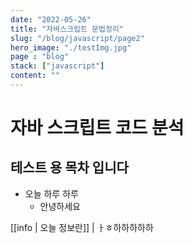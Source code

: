 ```yaml
---
date: "2022-05-26"
title: "자바스크립트 문법정리"
slug: "/blog/javascript/page2"
hero_image: "./testImg.jpg"
page : "blog"
stack: ["javascript"]
content: ""
---
```


# 자바 스크립트 코드 분석

## 테스트 용 목차 입니다

- 오늘 하루 하루 
  - 안녕하세요


[[info | 오늘 정보란]]
| ㅏㅎ하하하하하